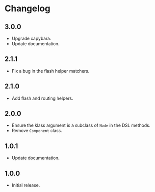 # Changelog

## 3.0.0

- Upgrade capybara.
- Update documentation.

## 2.1.1

- Fix a bug in the flash helper matchers.

## 2.1.0

- Add flash and routing helpers.

## 2.0.0

- Ensure the klass argument is a subclass of `Node` in the DSL methods.
- Remove `Component` class.

## 1.0.1

- Update documentation.

## 1.0.0

- Initial release.
